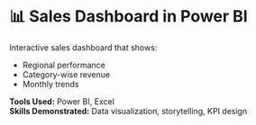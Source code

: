 # 📊 Sales Dashboard in Power BI

Interactive sales dashboard that shows:
- Regional performance
- Category-wise revenue
- Monthly trends

**Tools Used:** Power BI, Excel  
**Skills Demonstrated:** Data visualization, storytelling, KPI design